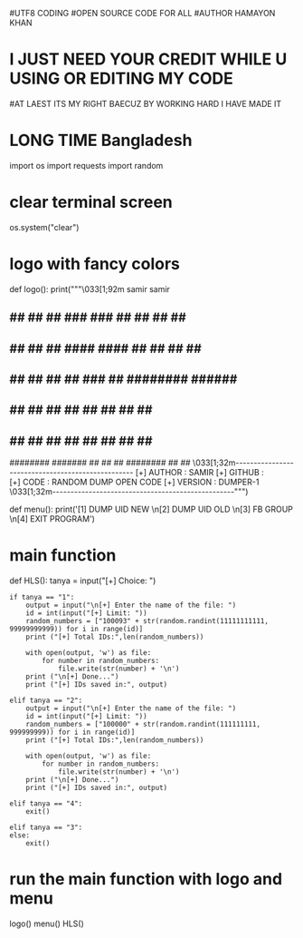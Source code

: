 
#UTF8 CODING
#OPEN SOURCE CODE FOR ALL
#AUTHOR HAMAYON KHAN
# I JUST NEED YOUR CREDIT WHILE U USING OR EDITING MY CODE
#AT LAEST ITS MY RIGHT BAECUZ BY WORKING HARD I HAVE MADE IT
# LONG TIME Bangladesh 

import os
import requests
import random

# clear terminal screen
os.system("clear")

# logo with fancy colors
def logo():
    print("""\033[1;92m
samir
samir
##     ## ##     ## ###   ### ##     ## ##       ##     ## 
##     ## ##     ## #### #### ##     ## ##       ##     ## 
##     ## ##     ## ## ### ## ########  ######   ########  
##     ## ##     ## ##     ## ##        ##       ##   ##   
##     ## ##     ## ##     ## ##        ##       ##    ##  
########   #######  ##     ## ##        ######## ##     ##
\033[1;32m--------------------------------------------------
[+] AUTHOR   :   SAMIR
[+] GITHUB   :     
[+] CODE     :     RANDOM DUMP OPEN CODE
[+] VERSION  :     DUMPER-1
\033[1;32m--------------------------------------------------""")

def menu():
    print('[1] DUMP UID NEW \n[2] DUMP UID OLD \n[3] FB GROUP \n[4] EXIT PROGRAM')

# main function
def HLS():
    tanya = input("[+] Choice: ")

    if tanya == "1":
        output = input("\n[+] Enter the name of the file: ")
        id = int(input("[+] Limit: "))
        random_numbers = ["100093" + str(random.randint(11111111111, 99999999999)) for i in range(id)]
        print ("[+] Total IDs:",len(random_numbers))

        with open(output, 'w') as file:
            for number in random_numbers:
                file.write(str(number) + '\n')
        print ("\n[+] Done...")
        print ("[+] IDs saved in:", output)

    elif tanya == "2":
        output = input("\n[+] Enter the name of the file: ")
        id = int(input("[+] Limit: "))
        random_numbers = ["100000" + str(random.randint(111111111, 999999999)) for i in range(id)]
        print ("[+] Total IDs:",len(random_numbers))

        with open(output, 'w') as file:
            for number in random_numbers:
                file.write(str(number) + '\n')
        print ("\n[+] Done...")
        print ("[+] IDs saved in:", output)

    elif tanya == "4":
        exit()

    elif tanya == "3":
    else:
        exit()

# run the main function with logo and menu
logo()
menu()
HLS()
